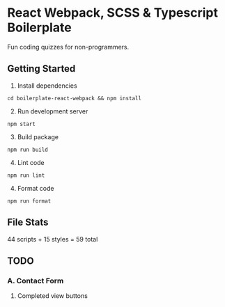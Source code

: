 # React Webpack, SCSS & Typescript Boilerplate

Fun coding quizzes for non-programmers.

## Getting Started

1. Install dependencies

```
cd boilerplate-react-webpack && npm install
```

2. Run development server

```
npm start
```

3. Build package

```
npm run build
```

4. Lint code

```
npm run lint
```

4. Format code

```
npm run format
```

## File Stats

44 scripts + 15 styles = 59 total

## TODO

### A. Contact Form

1. Completed view buttons
